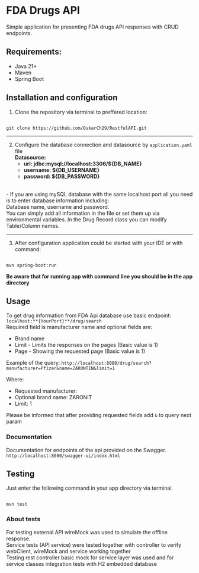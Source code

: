 # FDA Drugs API
Simple application for presenting FDA drugs API responses with CRUD endpoints.

## Requirements:
- Java 21+
- Maven
- Spring Boot

## Installation and configuration
1. Clone the repository via terminal to preffered location:
```shell

git clone https://github.com/OskarCh29/RestfulAPI.git
```
****
2. Configure the database connection and datasource by `application.yaml` file<br>
**Datasource:**<br>
   - **url: jdbc:mysql://localhost:3306/${DB_NAME}**
   - **username: ${DB_USERNAME}**
   - **password: ${DB_PASSWORD}**
<br>
   - If you are using mySQL database with the same localhost port all you need is to enter
   database information including:<br>Database name, username and password.<br>  
   You can simply add all information in the file or set them up via environmental variables.  
   In the Drug Record class you can modify Table/Column names.<br>

****
3. After configuration application could be started with your IDE or with command:<br>
```shell

mvn spring-boot:run
```
**Be aware that for running app with command line you should be in the app directory**

## Usage
To get drug information from FDA Api database use basic endpoint:  
`localhost:**{YourPort}**/drug/search`  
Required field is manufacturer name and optional fields are:
- Brand name
- Limit - Limits the responses on the pages (Basic value is 1)
- Page - Showing the requested page (Basic value is 1)  

Example of the query:
`http://localhost:8080/drug/search?manufacturer=Pfizer&name=ZARONTIN&limit=1`

Where:
- Requested manufacturer:
- Optional brand name: ZARONIT
- Limit: 1  

Please be informed that after providing requested fields add `&` to query next param

### Documentation
Documentation for endpoints of the api provided on the Swagger.
`http://localhost:8080/swagger-ui/index.html`

## Testing
Just enter the following command in your app directory via terminal.
```shell

mvn test
```
### About tests
For testing external API wireMock was used to simulate the offline response.  
Service tests (API service) were tested together with controller to verify webClient, wireMock and service working together  
Testing rest controller basic mock for service layer was used and for service classes integration tests with H2 embedded database
